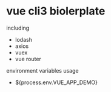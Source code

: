 # vue cli3 biolerplate

including
- lodash
- axios
- vuex
- vue router

environment variables usage
- ${process.env.VUE_APP_DEMO}
